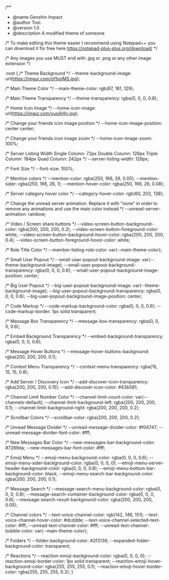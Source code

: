 /**
* @name Genshin Impact
* @author Toxi.
* @version 1.0
* @description A modified theme of someone


/*
  To make editing this theme easier I recommend using Notepad++
  you can download it for free here https://notepad-plus-plus.org/download/
*/

/* Any images you use MUST end with .jpg or .png or any other image extension */

:root {
  /*
    Theme Background
  */
  --theme-background-image: url(https://imgur.com/oYbojMS.jpg);

  /*
    Main Theme Color
  */
  --main-theme-color: rgb(67, 181, 129);

  /*
    Main Theme Transparency
  */
  --theme-transparency: rgba(0, 0, 0, 0.8);

  /*
    Home Icon Image
  */
  --home-icon-image: url(https://imgur.com/yusAHly.jpg);

  /*
    Change your friends icon image position
  */
  --home-icon-image-position: center center;

  /*
    Change your friends icon image zoom
  */
  --home-icon-image-zoom: 100%;

  /*
    Server Listing Width
    Single Column:  72px
    Double Column:  126px
    Triple Column:  184px
    Quad Column:    242px
  */
  --server-listing-width: 126px;

  /*
    Font Size
  */
  --font-size: 100%;

  /*
    Mention colors
  */
  --mention-color: rgba(250, 166, 26, 0.05);
  --mention-sider: rgba(250, 166, 26, 1);
  --mention-hover-color: rgba(250, 166, 26, 0.08);

  /*
    Server category hover color
  */
  --category-hover-color: rgb(60, 202, 138);

  /*
    Change the unread server animation.
    Replace it with "none" in order to remove any animations and use the main color instead
  */
  --unread-server-animation: rainbow;

  /*
    Video / Screen share buttons
  */
  --video-screen-button-background-color: rgba(200, 200, 200, 0.2);
  --video-screen-button-foreground-color: white;
  --video-screen-button-background-hovor-color: rgba(200, 200, 200, 0.4);
  --video-screen-button-foreground-hovor-color: white;

  /*
    Role Title Color
  */
  --member-listing-role-color: var(--main-theme-color);

  /*
    Small User Popout
  */
  --small-user-popout-background-image: var(--theme-background-image);
  --small-user-popout-background-transparency: rgba(0, 0, 0, 0.6);
  --small-user-popout-background-image-position: center;

  /*
    Big User Popout
  */
  --big-user-popout-background-image: var(--theme-background-image);
  --big-user-popout-background-transparency: rgba(0, 0, 0, 0.6);
  --big-user-popout-background-image-position: center;

  /*
    Code Markup
  */
  --code-markup-background-color: rgba(0, 0, 0, 0.6);
  --code-markup-border: 1px solid transparent;

  /*
    Message Box Transparency
  */
  --message-box-transparency: rgba(0, 0, 0, 0.6);

  /*
    Embed Background Transparency
  */
  --embed-background-transparency: rgba(0, 0, 0, 0.6);

  /*
    Message Hover Buttons
  */
  --message-hover-buttons-background: rgba(200, 200, 200, 0.1);

  /*
    Context Menu Transparency
  */
  --context-menu-transparency: rgba(15, 15, 15, 0.8);

  /*
    Add Server / Discovery Icon
  */
  --add-discover-icon-transparency: rgba(200, 200, 200, 0.15);
  --add-discover-icon-color: #43b581;

  /*
    Channel Limit Number Color
  */
  --channel-limit-count-color: var(--channels-default);
  --channel-limit-background-left: rgba(200, 200, 200, 0.1);
  --channel-limit-background-right: rgba(200, 200, 200, 0.2);

  /*
    Scrollbar Colors
  */
  --scrollbar-color: rgba(200, 200, 200, 0.2);

  /*
    Unread Message Divider
  */
  --unread-message-divider-color: #f04747;
  --unread-message-divider-font-color: #fff;

  /*
    New Messages Bar Color
  */
  --new-messages-bar-background-color: #7289da;
  --new-messages-bar-font-color: #fff;

  /*
    Emoji Menu
  */
  --emoji-menu-background-color: rgba(0, 0, 0, 0.6);
  --emoji-menu-sider-background-color: rgba(0, 0, 0, 0);
  --emoji-menu-server-header-background-color: rgba(0, 0, 0, 0.8);
  --emoji-menu-bottom-bar-background-color: black;
  --emoji-menu-search-bar-background-color: rgba(200, 200, 200, 0.1);

  /*
    Message Search
  */
  --message-search-menu-background-color: rgba(0, 0, 0, 0.8);
  --message-search-container-background-color: rgba(0, 0, 0, 0.6);
  --message-search-result-background-color: rgba(200, 200, 200, 0.05);

  /*
    Channel colors
  */
  --text-voice-channel-color: rgb(142, 146, 151);
  --text-voice-channel-hover-color: #dcddde;
  --text-voice-channel-selected-text-color: #fff;
  --unread-text-channel-color: #fff;
  --unread-text-channel-bubble-color: var(--main-theme-color);

  /*
    Folders
  */
  --folder-background-color: #2f3136;
  --expanded-folder-background-color: transparent;

  /*
    Reactions
  */
  --reaction-emoji-background-color: rgba(0, 0, 0, 0);
  --reaction-emoji-border-color: 1px solid transparent;
  --reaction-emoji-hover-background-color: rgba(255, 255, 255, 0.1);
  --reaction-emoji-hover-border-color: rgba(255, 255, 255, 0.2);
}
